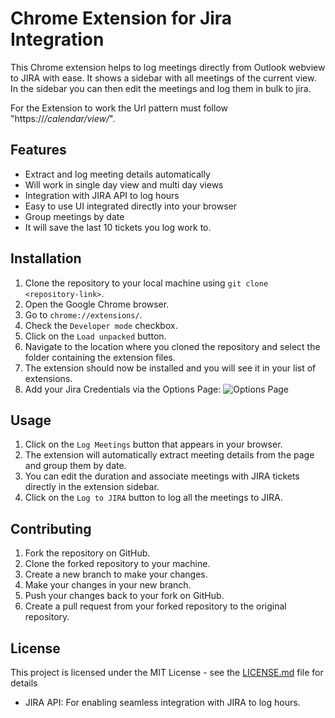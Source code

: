 # Chrome Extension for Jira Integration

This Chrome extension helps to log meetings directly from Outlook webview to JIRA with ease. It shows a sidebar with all meetings of the current view. In the sidebar you can then edit the meetings and log them in bulk to jira.

For the Extension to work the Url pattern must follow "https://*/calendar/view/*".

## Features

- Extract and log meeting details automatically
- Will work in single day view and multi day views
- Integration with JIRA API to log hours
- Easy to use UI integrated directly into your browser
- Group meetings by date
- It will save the last 10 tickets you log work to.

## Installation

1. Clone the repository to your local machine using `git clone <repository-link>`.
2. Open the Google Chrome browser.
3. Go to `chrome://extensions/`.
4. Check the `Developer mode` checkbox.
5. Click on the `Load unpacked` button.
6. Navigate to the location where you cloned the repository and select the folder containing the extension files.
7. The extension should now be installed and you will see it in your list of extensions.
8. Add your Jira Credentials via the Options Page: ![Options Page](https://github.com/frappierer/outlook_web_jira_logger/assets/4376185/45ada6d0-609e-425a-a312-3fafbbfa7922)


## Usage

1. Click on the `Log Meetings` button that appears in your browser.
2. The extension will automatically extract meeting details from the page and group them by date.
3. You can edit the duration and associate meetings with JIRA tickets directly in the extension sidebar.
4. Click on the `Log to JIRA` button to log all the meetings to JIRA.

## Contributing

1. Fork the repository on GitHub.
2. Clone the forked repository to your machine.
3. Create a new branch to make your changes.
4. Make your changes in your new branch.
5. Push your changes back to your fork on GitHub.
6. Create a pull request from your forked repository to the original repository.

## License

This project is licensed under the MIT License - see the [LICENSE.md](LICENSE.md) file for details
- JIRA API: For enabling seamless integration with JIRA to log hours.

